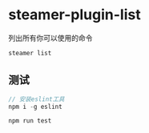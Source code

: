 # steamer-plugin-list

列出所有你可以使用的命令

```javascript
steamer list
```


## 测试
```javascript
// 安装eslint工具
npm i -g eslint

npm run test
```